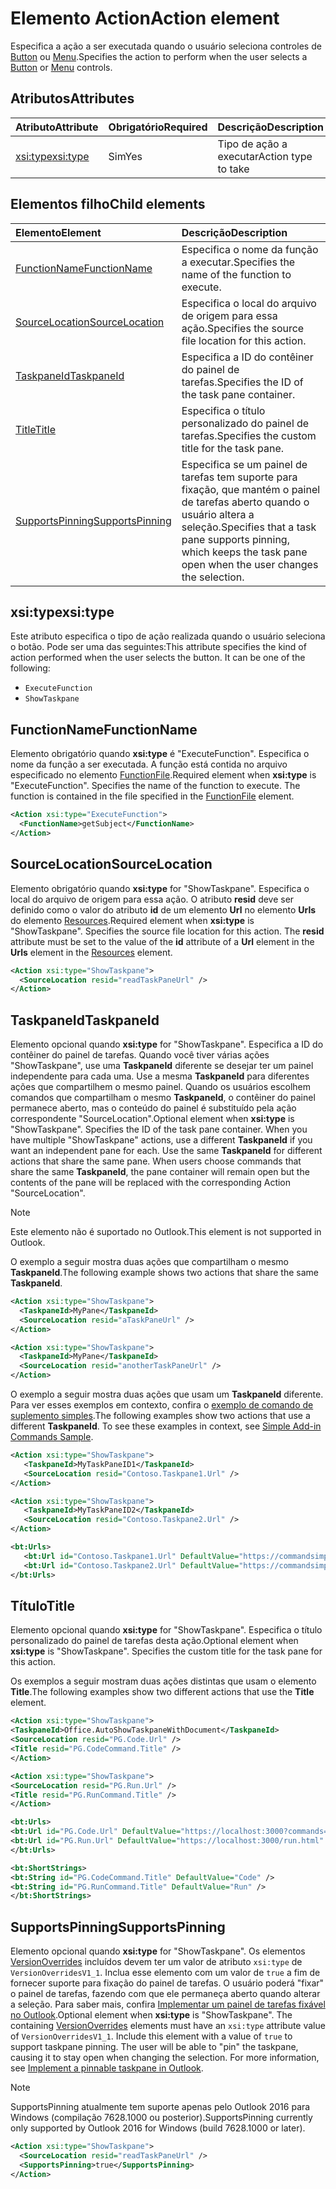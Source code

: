 # <a name="action-element"></a><span data-ttu-id="92dba-101">Elemento Action</span><span class="sxs-lookup"><span data-stu-id="92dba-101">Action element</span></span>

<span data-ttu-id="92dba-102">Especifica a ação a ser executada quando o usuário seleciona controles de [Button](control.md#button-control) ou [Menu](control.md#menu-dropdown-button-controls).</span><span class="sxs-lookup"><span data-stu-id="92dba-102">Specifies the action to perform when the user selects a  [Button](control.md#button-control) or [Menu](control.md#menu-dropdown-button-controls) controls.</span></span>
 
## <a name="attributes"></a><span data-ttu-id="92dba-103">Atributos</span><span class="sxs-lookup"><span data-stu-id="92dba-103">Attributes</span></span>

|  <span data-ttu-id="92dba-104">Atributo</span><span class="sxs-lookup"><span data-stu-id="92dba-104">Attribute</span></span>  |  <span data-ttu-id="92dba-105">Obrigatório</span><span class="sxs-lookup"><span data-stu-id="92dba-105">Required</span></span>  |  <span data-ttu-id="92dba-106">Descrição</span><span class="sxs-lookup"><span data-stu-id="92dba-106">Description</span></span>  |
|:-----|:-----|:-----|
|  [<span data-ttu-id="92dba-107">xsi:type</span><span class="sxs-lookup"><span data-stu-id="92dba-107">xsi:type</span></span>](#xsitype)  |  <span data-ttu-id="92dba-108">Sim</span><span class="sxs-lookup"><span data-stu-id="92dba-108">Yes</span></span>  | <span data-ttu-id="92dba-109">Tipo de ação a executar</span><span class="sxs-lookup"><span data-stu-id="92dba-109">Action type to take</span></span>|

## <a name="child-elements"></a><span data-ttu-id="92dba-110">Elementos filho</span><span class="sxs-lookup"><span data-stu-id="92dba-110">Child elements</span></span>

|  <span data-ttu-id="92dba-111">Elemento</span><span class="sxs-lookup"><span data-stu-id="92dba-111">Element</span></span> |  <span data-ttu-id="92dba-112">Descrição</span><span class="sxs-lookup"><span data-stu-id="92dba-112">Description</span></span>  |
|:-----|:-----|
|  [<span data-ttu-id="92dba-113">FunctionName</span><span class="sxs-lookup"><span data-stu-id="92dba-113">FunctionName</span></span>](#functionname) |    <span data-ttu-id="92dba-114">Especifica o nome da função a executar.</span><span class="sxs-lookup"><span data-stu-id="92dba-114">Specifies the name of the function to execute.</span></span> |
|  [<span data-ttu-id="92dba-115">SourceLocation</span><span class="sxs-lookup"><span data-stu-id="92dba-115">SourceLocation</span></span>](#sourcelocation) |    <span data-ttu-id="92dba-116">Especifica o local do arquivo de origem para essa ação.</span><span class="sxs-lookup"><span data-stu-id="92dba-116">Specifies the source file location for this action.</span></span> |
|  [<span data-ttu-id="92dba-117">TaskpaneId</span><span class="sxs-lookup"><span data-stu-id="92dba-117">TaskpaneId</span></span>](#taskpaneid) | <span data-ttu-id="92dba-118">Especifica a ID do contêiner do painel de tarefas.</span><span class="sxs-lookup"><span data-stu-id="92dba-118">Specifies the ID of the task pane container.</span></span>|
|  [<span data-ttu-id="92dba-119">Title</span><span class="sxs-lookup"><span data-stu-id="92dba-119">Title</span></span>](#title) | <span data-ttu-id="92dba-120">Especifica o título personalizado do painel de tarefas.</span><span class="sxs-lookup"><span data-stu-id="92dba-120">Specifies the custom title for the task pane.</span></span>|
|  [<span data-ttu-id="92dba-121">SupportsPinning</span><span class="sxs-lookup"><span data-stu-id="92dba-121">SupportsPinning</span></span>](#supportspinning) | <span data-ttu-id="92dba-122">Especifica se um painel de tarefas tem suporte para fixação, que mantém o painel de tarefas aberto quando o usuário altera a seleção.</span><span class="sxs-lookup"><span data-stu-id="92dba-122">Specifies that a task pane supports pinning, which keeps the task pane open when the user changes the selection.</span></span>|
  

## <a name="xsitype"></a><span data-ttu-id="92dba-123">xsi:type</span><span class="sxs-lookup"><span data-stu-id="92dba-123">xsi:type</span></span>

<span data-ttu-id="92dba-p101">Este atributo especifica o tipo de ação realizada quando o usuário seleciona o botão. Pode ser uma das seguintes:</span><span class="sxs-lookup"><span data-stu-id="92dba-p101">This attribute specifies the kind of action performed when the user selects the button. It can be one of the following:</span></span>

- `ExecuteFunction`
- `ShowTaskpane`

## <a name="functionname"></a><span data-ttu-id="92dba-126">FunctionName</span><span class="sxs-lookup"><span data-stu-id="92dba-126">FunctionName</span></span>

<span data-ttu-id="92dba-p102">Elemento obrigatório quando **xsi:type** é "ExecuteFunction". Especifica o nome da função a ser executada. A função está contida no arquivo especificado no elemento [FunctionFile](functionfile.md).</span><span class="sxs-lookup"><span data-stu-id="92dba-p102">Required element when **xsi:type** is "ExecuteFunction". Specifies the name of the function to execute. The function is contained in the file specified in the [FunctionFile](functionfile.md) element.</span></span>

```xml
<Action xsi:type="ExecuteFunction">
  <FunctionName>getSubject</FunctionName>
</Action>
```

## <a name="sourcelocation"></a><span data-ttu-id="92dba-130">SourceLocation</span><span class="sxs-lookup"><span data-stu-id="92dba-130">SourceLocation</span></span>

<span data-ttu-id="92dba-p103">Elemento obrigatório quando **xsi:type** for "ShowTaskpane". Especifica o local do arquivo de origem para essa ação. O atributo **resid** deve ser definido como o valor do atributo **id** de um elemento **Url** no elemento **Urls** do elemento [Resources](resources.md).</span><span class="sxs-lookup"><span data-stu-id="92dba-p103">Required element when  **xsi:type** is "ShowTaskpane". Specifies the source file location for this action. The **resid** attribute must be set to the value of the **id** attribute of a **Url** element in the **Urls** element in the [Resources](resources.md) element.</span></span>

```xml
<Action xsi:type="ShowTaskpane">
  <SourceLocation resid="readTaskPaneUrl" />
</Action>
```  

## <a name="taskpaneid"></a><span data-ttu-id="92dba-134">TaskpaneId</span><span class="sxs-lookup"><span data-stu-id="92dba-134">TaskpaneId</span></span>

<span data-ttu-id="92dba-p104">Elemento opcional quando **xsi:type** for "ShowTaskpane". Especifica a ID do contêiner do painel de tarefas. Quando você tiver várias ações "ShowTaskpane", use uma **TaskpaneId** diferente se desejar ter um painel independente para cada uma. Use a mesma **TaskpaneId** para diferentes ações que compartilhem o mesmo painel. Quando os usuários escolhem comandos que compartilham o mesmo **TaskpaneId**, o contêiner do painel permanece aberto, mas o conteúdo do painel é substituído pela ação correspondente "SourceLocation".</span><span class="sxs-lookup"><span data-stu-id="92dba-p104">Optional element when  **xsi:type** is "ShowTaskpane". Specifies the ID of the task pane container. When you have multiple "ShowTaskpane" actions, use a different **TaskpaneId** if you want an independent pane for each. Use the same **TaskpaneId** for  different actions that share the same pane. When users choose commands that share the same **TaskpaneId**, the pane container will remain open but the contents of the pane will be replaced with the corresponding Action "SourceLocation".</span></span> 

> [!NOTE]
> <span data-ttu-id="92dba-140">Este elemento não é suportado no Outlook.</span><span class="sxs-lookup"><span data-stu-id="92dba-140">This element is not supported in Outlook.</span></span>

<span data-ttu-id="92dba-141">O exemplo a seguir mostra duas ações que compartilham o mesmo **TaskpaneId**.</span><span class="sxs-lookup"><span data-stu-id="92dba-141">The following example shows two actions that share the same **TaskpaneId**.</span></span> 

```xml
<Action xsi:type="ShowTaskpane">
  <TaskpaneId>MyPane</TaskpaneId>
  <SourceLocation resid="aTaskPaneUrl" />
</Action>

<Action xsi:type="ShowTaskpane">
  <TaskpaneId>MyPane</TaskpaneId>
  <SourceLocation resid="anotherTaskPaneUrl" />
</Action>
```  

<span data-ttu-id="92dba-p105">O exemplo a seguir mostra duas ações que usam um **TaskpaneId** diferente. Para ver esses exemplos em contexto, confira o [exemplo de comando de suplemento simples](https://github.com/OfficeDev/Office-Add-in-Commands-Samples/blob/master/Simple/Manifest/SimpleAddin.xml).</span><span class="sxs-lookup"><span data-stu-id="92dba-p105">The following examples show two actions that use a different **TaskpaneId**. To see these examples in context, see [Simple Add-in Commands Sample](https://github.com/OfficeDev/Office-Add-in-Commands-Samples/blob/master/Simple/Manifest/SimpleAddin.xml).</span></span>

```xml
<Action xsi:type="ShowTaskpane">
   <TaskpaneId>MyTaskPaneID1</TaskpaneId>
   <SourceLocation resid="Contoso.Taskpane1.Url" />
</Action>

<Action xsi:type="ShowTaskpane">
   <TaskpaneId>MyTaskPaneID2</TaskpaneId>
   <SourceLocation resid="Contoso.Taskpane2.Url" />
</Action>
```  

```xml
<bt:Urls>
   <bt:Url id="Contoso.Taskpane1.Url" DefaultValue="https://commandsimple.azurewebsites.net/Taskpane.html" />
   <bt:Url id="Contoso.Taskpane2.Url" DefaultValue="https://commandsimple.azurewebsites.net/Taskpane2.html" />
</bt:Urls>
```  

## <a name="title"></a><span data-ttu-id="92dba-144">Título</span><span class="sxs-lookup"><span data-stu-id="92dba-144">Title</span></span>
<span data-ttu-id="92dba-p106">Elemento opcional quando **xsi:type** for "ShowTaskpane". Especifica o título personalizado do painel de tarefas desta ação.</span><span class="sxs-lookup"><span data-stu-id="92dba-p106">Optional element when  **xsi:type** is "ShowTaskpane". Specifies the custom title for the task pane for this action.</span></span> 

<span data-ttu-id="92dba-147">Os exemplos a seguir mostram duas ações distintas que usam o elemento **Title**.</span><span class="sxs-lookup"><span data-stu-id="92dba-147">The following examples show two different actions that use the **Title** element.</span></span>

```xml
<Action xsi:type="ShowTaskpane">
<TaskpaneId>Office.AutoShowTaskpaneWithDocument</TaskpaneId>
<SourceLocation resid="PG.Code.Url" />
<Title resid="PG.CodeCommand.Title" />
</Action>
``` 

```xml
<Action xsi:type="ShowTaskpane">
<SourceLocation resid="PG.Run.Url" />
<Title resid="PG.RunCommand.Title" />
</Action>
``` 

```xml
<bt:Urls>
<bt:Url id="PG.Code.Url" DefaultValue="https://localhost:3000?commands=1" />
<bt:Url id="PG.Run.Url" DefaultValue="https://localhost:3000/run.html" />
</bt:Urls>
``` 

```xml
<bt:ShortStrings>
<bt:String id="PG.CodeCommand.Title" DefaultValue="Code" />
<bt:String id="PG.RunCommand.Title" DefaultValue="Run" />
</bt:ShortStrings>
``` 

## <a name="supportspinning"></a><span data-ttu-id="92dba-148">SupportsPinning</span><span class="sxs-lookup"><span data-stu-id="92dba-148">SupportsPinning</span></span>

<span data-ttu-id="92dba-p107">Elemento opcional quando **xsi:type** for "ShowTaskpane". Os elementos [VersionOverrides](versionoverrides.md) incluídos devem ter um valor de atributo `xsi:type` de `VersionOverridesV1_1`. Inclua esse elemento com um valor de `true` a fim de fornecer suporte para fixação do painel de tarefas. O usuário poderá "fixar" o painel de tarefas, fazendo com que ele permaneça aberto quando alterar a seleção. Para saber mais, confira [Implementar um painel de tarefas fixável no Outlook](https://docs.microsoft.com/outlook/add-ins/pinnable-taskpane).</span><span class="sxs-lookup"><span data-stu-id="92dba-p107">Optional element when **xsi:type** is "ShowTaskpane". The containing [VersionOverrides](versionoverrides.md) elements must have an `xsi:type` attribute value of `VersionOverridesV1_1`. Include this element with a value of `true` to support taskpane pinning. The user will be able to "pin" the taskpane, causing it to stay open when changing the selection. For more information, see [Implement a pinnable taskpane in Outlook](https://docs.microsoft.com/outlook/add-ins/pinnable-taskpane).</span></span>

> [!NOTE]
> <span data-ttu-id="92dba-154">SupportsPinning atualmente tem suporte apenas pelo Outlook 2016 para Windows (compilação 7628.1000 ou posterior).</span><span class="sxs-lookup"><span data-stu-id="92dba-154">SupportsPinning currently only supported by Outlook 2016 for Windows (build 7628.1000 or later).</span></span>

```xml
<Action xsi:type="ShowTaskpane">
  <SourceLocation resid="readTaskPaneUrl" />
  <SupportsPinning>true</SupportsPinning>
</Action>
```


